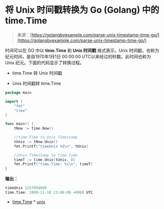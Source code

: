 <!--yml

类别：未分类

日期：2024-10-13 06:08:31

-->

# 将 Unix 时间戳转换为 Go (Golang) 中的 time.Time

> 来源：[https://golangbyexample.com/parse-unix-timestamp-time-go/](https://golangbyexample.com/parse-unix-timestamp-time-go/)

时间可以在 GO 中以 **time.Time** 和 **Unix 时间戳** 格式表示。Unix 时间戳，也称为纪元时间，是自1970年1月1日 00:00:00 UTC以来经过的秒数。此时间也称为 Unix 纪元。下面的代码显示了转换过程。

+   time.Time 转 Unix 时间戳

+   Unix 时间戳转 time.Time

```go
package main

import (
    "fmt"
    "time"
)

func main() {
    tNow := time.Now()

    //time.Time to Unix Timestamp
    tUnix := tNow.Unix()
    fmt.Printf("timeUnix %d\n", tUnix)

    //Unix Timestamp to time.Time
    timeT := time.Unix(tUnix, 0)
    fmt.Printf("time.Time: %s\n", timeT)
}
```

**输出：**

```go
timeUnix 1257894000
time.Time: 2009-11-10 23:00:00 +0000 UTC
```

+   [time.Time](https://golangbyexample.com/tag/time-time/) * [unix](https://golangbyexample.com/tag/unix/)
